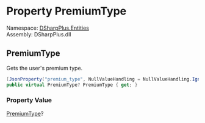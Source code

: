 # Property PremiumType

Namespace: [DSharpPlus.Entities](DSharpPlus.Entities.md)  
Assembly: DSharpPlus.dll

## <a id="DSharpPlus_Entities_DiscordUser_PremiumType"></a>PremiumType

Gets the user's premium type.

```csharp
[JsonProperty("premium_type", NullValueHandling = NullValueHandling.Ignore)]
public virtual PremiumType? PremiumType { get; }
```

### Property Value

[PremiumType](DSharpPlus.PremiumType.md)?

